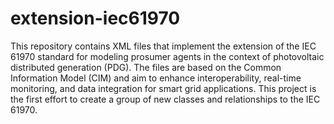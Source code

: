 # extension-iec61970
This repository contains XML files that implement the extension of the IEC 61970 standard for modeling prosumer agents in the context of photovoltaic distributed generation (PDG). The files are based on the Common Information Model (CIM) and aim to enhance interoperability, real-time monitoring, and data integration for smart grid applications.
This project is the first effort to create a group of new classes and relationships to the IEC 61970.
